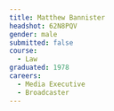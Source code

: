 ```yaml
---
title: Matthew Bannister
headshot: 62N8PQV
gender: male
submitted: false
course: 
  - Law
graduated: 1978
careers:
  - Media Executive
  - Broadcaster
---
```


